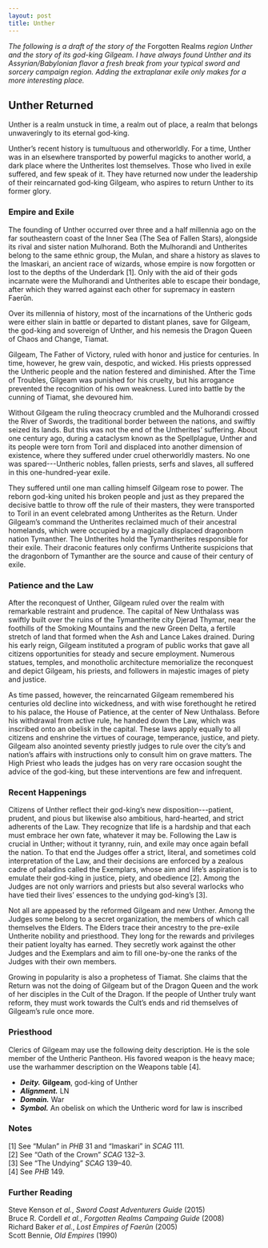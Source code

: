 ```yaml
---
layout: post
title: Unther
---
```

*The following is a draft of the story of the* Forgotten Realms *region Unther and the story of its god-king Gilgeam. I have always found Unther and its Assyrian/Babylonian flavor a fresh break from your typical sword and sorcery campaign region. Adding the extraplanar exile only makes for a more interesting place.*

## Unther Returned

Unther is a realm unstuck in time, a realm out of place, a realm that belongs unwaveringly to its eternal god-king.

Unther’s recent history is tumultuous and otherworldly. For a time, Unther was in an elsewhere transported by powerful magicks to another world, a dark place where the Untherites lost themselves. Those who lived in exile suffered, and few speak of it. They have returned now under the leadership of their reincarnated god-king Gilgeam, who aspires to return Unther to its former glory.

### Empire and Exile

The founding of Unther occurred over three and a half millennia ago on the far southeastern coast of the Inner Sea (The Sea of Fallen Stars), alongside its rival and sister nation Mulhorand. Both the Mulhorandi and Untherites belong to the same ethnic group, the Mulan, and share a history as slaves to the Imaskari, an ancient race of wizards, whose empire is now forgotten or lost to the depths of the Underdark [1]. Only with the aid of their gods incarnate were the Mulhorandi and Untherites able to escape their bondage, after which they warred against each other for supremacy in eastern Faerûn.

Over its millennia of history, most of the incarnations of the Untheric gods were either slain in battle or departed to distant planes, save for Gilgeam, the god-king and sovereign of Unther, and his nemesis the Dragon Queen of Chaos and Change, Tiamat.

Gilgeam, The Father of Victory, ruled with honor and justice for centuries. In time, however, he grew vain, despotic, and wicked. His priests oppressed the Untheric people and the nation festered and diminished. After the Time of Troubles, Gilgeam was punished for his cruelty, but his arrogance prevented the recognition of his own weakness. Lured into battle by the cunning of Tiamat, she devoured him.

Without Gilgeam the ruling theocracy crumbled and the Mulhorandi crossed the River of Swords, the traditional border between the nations, and swiftly seized its lands. But this was not the end of the Untherites’ suffering. About one century ago, during a cataclysm known as the Spellplague, Unther and its people were torn from Toril and displaced into another dimension of existence, where they suffered under cruel otherworldly masters. No one was spared---Untheric nobles, fallen priests, serfs and slaves, all suffered in this one-hundred-year exile.

They suffered until one man calling himself Gilgeam rose to power. The reborn god-king united his broken people and just as they prepared the decisive battle to throw off the rule of their masters, they were transported to Toril in an event celebrated among Untherites as the Return. Under Gilgeam’s command the Untherites reclaimed much of their ancestral homelands, which were occupied by a magically displaced dragonborn nation Tymanther. The Untherites hold the Tymantherites responsible for their exile. Their draconic features only confirms Untherite suspicions that the dragonborn of Tymanther are the source and cause of their century of exile.

### Patience and the Law

After the reconquest of Unther, Gilgeam ruled over the realm with remarkable restraint and prudence. The capital of New Unthalass was swiftly built over the ruins of the Tymantherite city Djerad Thymar, near the foothills of the Smoking Mountains and the new Green Delta, a fertile stretch of land that formed when the Ash and Lance Lakes drained. During his early reign, Gilgeam instituted a program of public works that gave all citizens opportunities for steady and secure employment. Numerous statues, temples, and monotholic architecture memorialize the reconquest and depict Gilgeam, his priests, and followers in majestic images of piety and justice.

As time passed, however, the reincarnated Gilgeam remembered his centuries old decline into wickedness, and with wise forethought he retired to his palace, the House of Patience, at the center of New Unthalass. Before his withdrawal from active rule, he handed down the Law, which was inscribed onto an obelisk in the capital. These laws apply equally to all citizens and enshrine the virtues of courage, temperance, justice, and piety. Gilgeam also anointed seventy priestly judges to rule over the city’s and nation’s affairs with instructions only to consult him on grave matters. The High Priest who leads the judges has on very rare occasion sought the advice of the god-king, but these interventions are few and infrequent.

### Recent Happenings

Citizens of Unther reflect their god-king’s new disposition---patient, prudent, and pious but likewise also ambitious, hard-hearted, and strict adherents of the Law. They recognize that life is a hardship and that each must embrace her own fate, whatever it may be. Following the Law is crucial in Unther; without it tyranny, ruin, and exile may once again befall the nation. To that end the Judges offer a strict, literal, and sometimes cold interpretation of the Law, and their decisions are enforced by a zealous cadre of paladins called the Exemplars, whose aim and life’s aspiration is to emulate their god-king in justice, piety, and obedience [2]. Among the Judges are not only warriors and priests but also several warlocks who have tied their lives’ essences to the undying god-king’s [3].

Not all are appeased by the reformed Gilgeam and new Unther. Among the Judges some belong to a secret organization, the members of which call themselves the Elders. The Elders trace their ancestry to the pre-exile Untherite nobility and priesthood. They long for the rewards and privileges their patient loyalty has earned. They secretly work against the other Judges and the Exemplars and aim to fill one-by-one the ranks of the Judges with their own members.

Growing in popularity is also a prophetess of Tiamat. She claims that the Return was not the doing of Gilgeam but of the Dragon Queen and the work of her disciples in the Cult of the Dragon. If the people of Unther truly want reform, they must work towards the Cult’s ends and rid themselves of Gilgeam’s rule once more.

### Priesthood

Clerics of Gilgeam may use the following deity description. He is the sole member of the Untheric Pantheon. His favored weapon is the heavy mace; use the warhammer description on the Weapons table [4].

- _**Deity.**_ **Gilgeam**, god-king of Unther  
- _**Alignment.**_ LN  
- _**Domain.**_ War  
- _**Symbol.**_ An obelisk on which the Untheric word for law is inscribed  

### Notes

[1] See “Mulan” in *PHB* 31 and “Imaskari” in *SCAG* 111.  
[2] See “Oath of the Crown” *SCAG* 132–3.  
[3] See “The Undying” *SCAG* 139–40.  
[4] See *PHB* 149.

### Further Reading
Steve Kenson *et al.*, *Sword Coast Adventurers Guide* (2015)  
Bruce R. Cordell *et al.*, *Forgotten Realms Campaing Guide* (2008)  
Richard Baker *et al.*, *Lost Empires of Faerûn* (2005)  
Scott Bennie, *Old Empires* (1990)  
